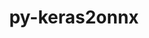 ---
title: "py-keras2onnx"
layout: cache
categories: [package, develop]
meta: {"versions": ["1.7.0"], "compilers": ["gcc@=11.3.0", "gcc@=7.3.1"], "oss": ["amzn2", "ubuntu22.04"], "platforms": ["linux"], "targets": ["ivybridge", "x86_64_v3"], "stacks": ["ml-linux-x86_64-cpu", "ml-linux-x86_64-cuda", "ml-linux-x86_64-rocm"], "num_specs": 15, "num_specs_by_stack": {"ml-linux-x86_64-cpu": 4, "ml-linux-x86_64-rocm": 4, "ml-linux-x86_64-cuda": 4}}
spec_details: [{"hash": "p5yxxxrbx5mz7ivgppraececg5cjezkb", "compiler": "gcc@=7.3.1", "versions": ["1.7.0"], "os": "amzn2", "platform": "linux", "target": "ivybridge", "variants": ["build_system=python_pip"], "stacks": [], "size": "-", "tarball": "https://binaries.spack.io/develop/build_cache/linux-amzn2-ivybridge/gcc-7.3.1/py-keras2onnx-1.7.0/linux-amzn2-ivybridge-gcc-7.3.1-py-keras2onnx-1.7.0-p5yxxxrbx5mz7ivgppraececg5cjezkb.spack"}, {"hash": "e7p3n3rqnk3zcczaz4aw5lhrdzkjm3qy", "compiler": "gcc@=7.3.1", "versions": ["1.7.0"], "os": "amzn2", "platform": "linux", "target": "ivybridge", "variants": ["build_system=python_pip"], "stacks": [], "size": "-", "tarball": "https://binaries.spack.io/develop/build_cache/linux-amzn2-ivybridge/gcc-7.3.1/py-keras2onnx-1.7.0/linux-amzn2-ivybridge-gcc-7.3.1-py-keras2onnx-1.7.0-e7p3n3rqnk3zcczaz4aw5lhrdzkjm3qy.spack"}, {"hash": "7edoy2mjo5jmdzj2e75rygwy4k26f3wb", "compiler": "gcc@=7.3.1", "versions": ["1.7.0"], "os": "amzn2", "platform": "linux", "target": "ivybridge", "variants": ["build_system=python_pip"], "stacks": [], "size": "-", "tarball": "https://binaries.spack.io/develop/build_cache/linux-amzn2-ivybridge/gcc-7.3.1/py-keras2onnx-1.7.0/linux-amzn2-ivybridge-gcc-7.3.1-py-keras2onnx-1.7.0-7edoy2mjo5jmdzj2e75rygwy4k26f3wb.spack"}, {"hash": "ie7iht6f6mzphft3u3sajhnpqwnuzc36", "compiler": "gcc@=7.3.1", "versions": ["1.7.0"], "os": "amzn2", "platform": "linux", "target": "x86_64_v3", "variants": ["build_system=python_pip"], "stacks": [], "size": "-", "tarball": "https://binaries.spack.io/develop/build_cache/linux-amzn2-x86_64_v3/gcc-7.3.1/py-keras2onnx-1.7.0/linux-amzn2-x86_64_v3-gcc-7.3.1-py-keras2onnx-1.7.0-ie7iht6f6mzphft3u3sajhnpqwnuzc36.spack"}, {"hash": "5rt2vonu7jaxpqceso7wuctpsesobtjo", "compiler": "gcc@=7.3.1", "versions": ["1.7.0"], "os": "amzn2", "platform": "linux", "target": "x86_64_v3", "variants": [], "stacks": [], "size": "-", "tarball": "https://binaries.spack.io/develop/build_cache/linux-amzn2-x86_64_v3/gcc-7.3.1/py-keras2onnx-1.7.0/linux-amzn2-x86_64_v3-gcc-7.3.1-py-keras2onnx-1.7.0-5rt2vonu7jaxpqceso7wuctpsesobtjo.spack"}, {"hash": "zr6marey7cdoqyored6cdyfbrwbjiugw", "compiler": "gcc@=7.3.1", "versions": ["1.7.0"], "os": "amzn2", "platform": "linux", "target": "x86_64_v3", "variants": ["build_system=python_pip"], "stacks": [], "size": "-", "tarball": "https://binaries.spack.io/develop/build_cache/linux-amzn2-x86_64_v3/gcc-7.3.1/py-keras2onnx-1.7.0/linux-amzn2-x86_64_v3-gcc-7.3.1-py-keras2onnx-1.7.0-zr6marey7cdoqyored6cdyfbrwbjiugw.spack"}, {"hash": "7pg273ogtlzfvonmuhi7m6r7ki4sb6qw", "compiler": "gcc@=7.3.1", "versions": ["1.7.0"], "os": "amzn2", "platform": "linux", "target": "x86_64_v3", "variants": [], "stacks": [], "size": "-", "tarball": "https://binaries.spack.io/develop/build_cache/linux-amzn2-x86_64_v3/gcc-7.3.1/py-keras2onnx-1.7.0/linux-amzn2-x86_64_v3-gcc-7.3.1-py-keras2onnx-1.7.0-7pg273ogtlzfvonmuhi7m6r7ki4sb6qw.spack"}, {"hash": "6e4jzmexpc7jv2p3sifkblzkrwv34xxs", "compiler": "gcc@=7.3.1", "versions": ["1.7.0"], "os": "amzn2", "platform": "linux", "target": "x86_64_v3", "variants": ["build_system=python_pip"], "stacks": [], "size": "-", "tarball": "https://binaries.spack.io/develop/build_cache/linux-amzn2-x86_64_v3/gcc-7.3.1/py-keras2onnx-1.7.0/linux-amzn2-x86_64_v3-gcc-7.3.1-py-keras2onnx-1.7.0-6e4jzmexpc7jv2p3sifkblzkrwv34xxs.spack"}, {"hash": "av3rtvyv5dnyv7j6kdfqjbab25g5eaxp", "compiler": "gcc@=7.3.1", "versions": ["1.7.0"], "os": "amzn2", "platform": "linux", "target": "x86_64_v3", "variants": ["build_system=python_pip"], "stacks": [], "size": "-", "tarball": "https://binaries.spack.io/develop/build_cache/linux-amzn2-x86_64_v3/gcc-7.3.1/py-keras2onnx-1.7.0/linux-amzn2-x86_64_v3-gcc-7.3.1-py-keras2onnx-1.7.0-av3rtvyv5dnyv7j6kdfqjbab25g5eaxp.spack"}, {"hash": "2r6rpwea6yoilkdkprtdbdsjsfzx5cmw", "compiler": "gcc@=7.3.1", "versions": ["1.7.0"], "os": "amzn2", "platform": "linux", "target": "x86_64_v3", "variants": ["build_system=python_pip"], "stacks": [], "size": "-", "tarball": "https://binaries.spack.io/develop/build_cache/linux-amzn2-x86_64_v3/gcc-7.3.1/py-keras2onnx-1.7.0/linux-amzn2-x86_64_v3-gcc-7.3.1-py-keras2onnx-1.7.0-2r6rpwea6yoilkdkprtdbdsjsfzx5cmw.spack"}, {"hash": "mbcjz27tj2exilstbeflrf5wmthmcztk", "compiler": "gcc@=7.3.1", "versions": ["1.7.0"], "os": "amzn2", "platform": "linux", "target": "x86_64_v3", "variants": ["build_system=python_pip"], "stacks": [], "size": "-", "tarball": "https://binaries.spack.io/develop/build_cache/linux-amzn2-x86_64_v3/gcc-7.3.1/py-keras2onnx-1.7.0/linux-amzn2-x86_64_v3-gcc-7.3.1-py-keras2onnx-1.7.0-mbcjz27tj2exilstbeflrf5wmthmcztk.spack"}, {"hash": "nit3hkqherqswrtn3dxtrdkz6fegsjd5", "compiler": "gcc@=11.3.0", "versions": ["1.7.0"], "os": "ubuntu22.04", "platform": "linux", "target": "x86_64_v3", "variants": ["build_system=python_pip"], "stacks": ["ml-linux-x86_64-cpu", "ml-linux-x86_64-rocm", "ml-linux-x86_64-cuda"], "size": "-", "tarball": "https://binaries.spack.io/develop/build_cache/linux-ubuntu22.04-x86_64_v3/gcc-11.3.0/py-keras2onnx-1.7.0/linux-ubuntu22.04-x86_64_v3-gcc-11.3.0-py-keras2onnx-1.7.0-nit3hkqherqswrtn3dxtrdkz6fegsjd5.spack"}, {"hash": "m2u4ndqu4rpcmybiwoy6ni37nnnkv2pm", "compiler": "gcc@=11.3.0", "versions": ["1.7.0"], "os": "ubuntu22.04", "platform": "linux", "target": "x86_64_v3", "variants": ["build_system=python_pip"], "stacks": ["ml-linux-x86_64-cpu", "ml-linux-x86_64-rocm", "ml-linux-x86_64-cuda"], "size": "-", "tarball": "https://binaries.spack.io/develop/build_cache/linux-ubuntu22.04-x86_64_v3/gcc-11.3.0/py-keras2onnx-1.7.0/linux-ubuntu22.04-x86_64_v3-gcc-11.3.0-py-keras2onnx-1.7.0-m2u4ndqu4rpcmybiwoy6ni37nnnkv2pm.spack"}, {"hash": "sssj2t3ukwubxuspz262kowp5t2nbk2x", "compiler": "gcc@=11.3.0", "versions": ["1.7.0"], "os": "ubuntu22.04", "platform": "linux", "target": "x86_64_v3", "variants": ["build_system=python_pip"], "stacks": ["ml-linux-x86_64-cpu", "ml-linux-x86_64-rocm", "ml-linux-x86_64-cuda"], "size": "-", "tarball": "https://binaries.spack.io/develop/build_cache/linux-ubuntu22.04-x86_64_v3/gcc-11.3.0/py-keras2onnx-1.7.0/linux-ubuntu22.04-x86_64_v3-gcc-11.3.0-py-keras2onnx-1.7.0-sssj2t3ukwubxuspz262kowp5t2nbk2x.spack"}, {"hash": "trs7dfxn4e4raqnqd56z4cfnkjglwtis", "compiler": "gcc@=11.3.0", "versions": ["1.7.0"], "os": "ubuntu22.04", "platform": "linux", "target": "x86_64_v3", "variants": ["build_system=python_pip"], "stacks": ["ml-linux-x86_64-cpu", "ml-linux-x86_64-rocm", "ml-linux-x86_64-cuda"], "size": "-", "tarball": "https://binaries.spack.io/develop/build_cache/linux-ubuntu22.04-x86_64_v3/gcc-11.3.0/py-keras2onnx-1.7.0/linux-ubuntu22.04-x86_64_v3-gcc-11.3.0-py-keras2onnx-1.7.0-trs7dfxn4e4raqnqd56z4cfnkjglwtis.spack"}]
---